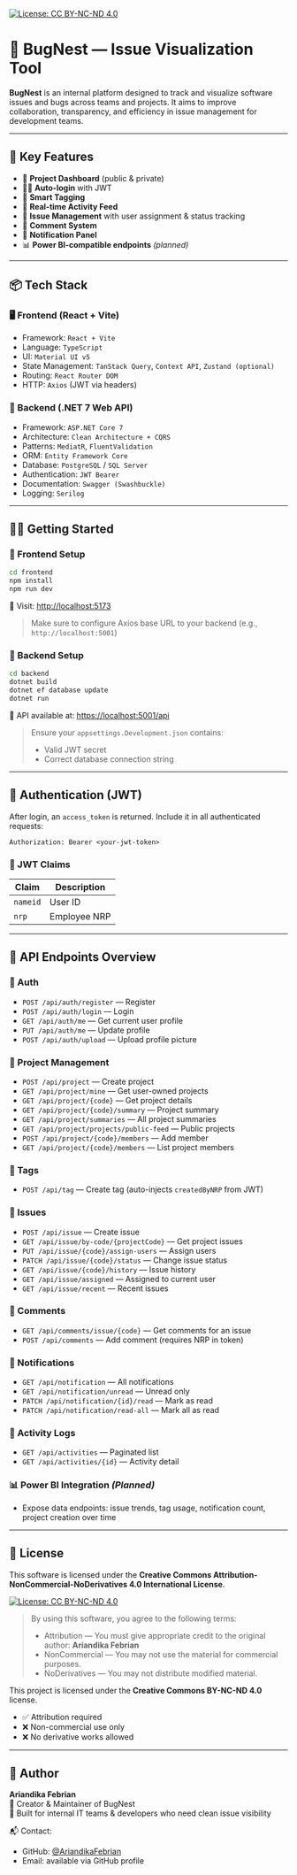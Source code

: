 [![License: CC BY-NC-ND 4.0](https://img.shields.io/badge/License-CC%20BY--NC--ND%204.0-lightgrey.svg)](https://creativecommons.org/licenses/by-nc-nd/4.0/)

# 🐛 BugNest — Issue Visualization Tool

**BugNest** is an internal platform designed to track and visualize software issues and bugs across teams and projects. It aims to improve collaboration, transparency, and efficiency in issue management for development teams.

---

## 🚀 Key Features

- 📌 **Project Dashboard** (public & private)
- 🧑‍💻 **Auto-login** with JWT
- 🧠 **Smart Tagging**
- 🔄 **Real-time Activity Feed**
- 🧪 **Issue Management** with user assignment & status tracking
- 💬 **Comment System**
- 🔔 **Notification Panel**
- 📊 **Power BI-compatible endpoints** *(planned)*

---

## 📦 Tech Stack

### 🖥 Frontend (React + Vite)
- Framework: `React + Vite`
- Language: `TypeScript`
- UI: `Material UI v5`
- State Management: `TanStack Query`, `Context API`, `Zustand (optional)`
- Routing: `React Router DOM`
- HTTP: `Axios` (JWT via headers)

### 🧠 Backend (.NET 7 Web API)
- Framework: `ASP.NET Core 7`
- Architecture: `Clean Architecture + CQRS`
- Patterns: `MediatR`, `FluentValidation`
- ORM: `Entity Framework Core`
- Database: `PostgreSQL` / `SQL Server`
- Authentication: `JWT Bearer`
- Documentation: `Swagger (Swashbuckle)`
- Logging: `Serilog`

---

## 🧑‍💻 Getting Started

### 🔧 Frontend Setup

```bash
cd frontend
npm install
npm run dev
```

📍 Visit: [http://localhost:5173](http://localhost:5173)

> Make sure to configure Axios base URL to your backend (e.g., `http://localhost:5001`)

### 🔧 Backend Setup

```bash
cd backend
dotnet build
dotnet ef database update
dotnet run
```

📍 API available at: [https://localhost:5001/api](https://localhost:5001/api)

> Ensure your `appsettings.Development.json` contains:
> - Valid JWT secret
> - Correct database connection string

---

## 🔐 Authentication (JWT)

After login, an `access_token` is returned. Include it in all authenticated requests:

```http
Authorization: Bearer <your-jwt-token>
```

### 🎫 JWT Claims

| Claim    | Description    |
|----------|----------------|
| `nameid` | User ID        |
| `nrp`    | Employee NRP   |

---

## 📌 API Endpoints Overview

### 🔑 Auth
- `POST /api/auth/register` — Register
- `POST /api/auth/login` — Login
- `GET /api/auth/me` — Get current user profile
- `PUT /api/auth/me` — Update profile
- `POST /api/auth/upload` — Upload profile picture

### 📁 Project Management
- `POST /api/project` — Create project
- `GET /api/project/mine` — Get user-owned projects
- `GET /api/project/{code}` — Get project details
- `GET /api/project/{code}/summary` — Project summary
- `GET /api/project/summaries` — All project summaries
- `GET /api/project/projects/public-feed` — Public projects
- `POST /api/project/{code}/members` — Add member
- `GET /api/project/{code}/members` — List project members

### 🧪 Tags
- `POST /api/tag` — Create tag (auto-injects `createdByNRP` from JWT)

### 🐛 Issues
- `POST /api/issue` — Create issue
- `GET /api/issue/by-code/{projectCode}` — Get project issues
- `PUT /api/issue/{code}/assign-users` — Assign users
- `PATCH /api/issue/{code}/status` — Change issue status
- `GET /api/issue/{code}/history` — Issue history
- `GET /api/issue/assigned` — Assigned to current user
- `GET /api/issue/recent` — Recent issues

### 💬 Comments
- `GET /api/comments/issue/{code}` — Get comments for an issue
- `POST /api/comments` — Add comment (requires NRP in token)

### 🔔 Notifications
- `GET /api/notification` — All notifications
- `GET /api/notification/unread` — Unread only
- `PATCH /api/notification/{id}/read` — Mark as read
- `PATCH /api/notification/read-all` — Mark all as read

### 📜 Activity Logs
- `GET /api/activities` — Paginated list
- `GET /api/activities/{id}` — Activity detail

### 📊 Power BI Integration *(Planned)*
- Expose data endpoints: issue trends, tag usage, notification count, project creation over time

---

## 📄 License

This software is licensed under the **Creative Commons Attribution-NonCommercial-NoDerivatives 4.0 International License**.

[![License: CC BY-NC-ND 4.0](https://img.shields.io/badge/License-CC%20BY--NC--ND%204.0-lightgrey.svg)](https://creativecommons.org/licenses/by-nc-nd/4.0/)

> By using this software, you agree to the following terms:
> - Attribution — You must give appropriate credit to the original author: **Ariandika Febrian**
> - NonCommercial — You may not use the material for commercial purposes.
> - NoDerivatives — You may not distribute modified material.


This project is licensed under the **Creative Commons BY-NC-ND 4.0** license.

- ✅ Attribution required
- ❌ Non-commercial use only
- ❌ No derivative works allowed

---

## 👤 Author

**Ariandika Febrian**  
📌 Creator & Maintainer of BugNest  
🌟 Built for internal IT teams & developers who need clean issue visibility

📬 Contact:
- GitHub: [@AriandikaFebrian](https://github.com/AriandikaFebrian)
- Email: available via GitHub profile